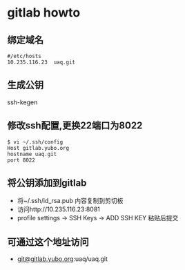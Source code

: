 # gitlab howto

## 绑定域名
```
#/etc/hosts
10.235.116.23  uaq.git
```

## 生成公钥
ssh-kegen

## 修改ssh配置,更换22端口为8022
```
$ vi ~/.ssh/config
Host gitlab.yubo.org
hostname uaq.git
port 8022
```

## 将公钥添加到gitlab
  - 将~/.ssh/id_rsa.pub 内容复制到剪切板
  - 访问http://10.235.116.23:8081
  - profile settings -> SSH Keys -> ADD SSH KEY 粘贴后提交

## 可通过这个地址访问
  - git@gitlab.yubo.org:uaq/uaq.git
